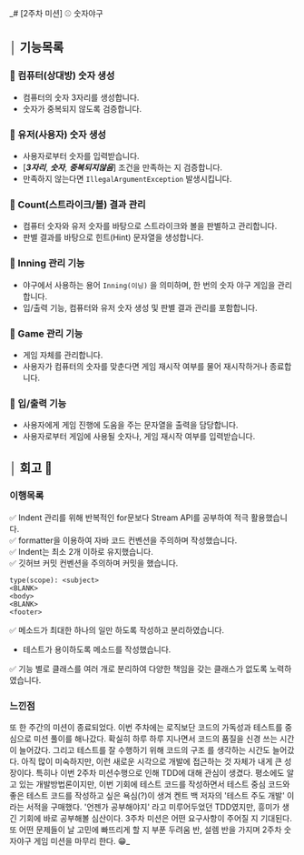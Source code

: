 _# [2주차 미션] ⚾ 숫자야구
## │ 기능목록

### 📌 컴퓨터(상대방) 숫자 생성
- 컴퓨터의 숫자 3자리를 생성합니다.
- 숫자가 중복되지 않도록 검증합니다.

### 📌 유저(사용자) 숫자 생성
- 사용자로부터 숫자를 입력받습니다.
- [***3자리***, ***숫자***, ***중복되지않음***] 조건을 만족하는 지 검증합니다.
- 만족하지 않는다면 `IllegalArgumentException` 발생시킵니다.

### 📌 Count(스트라이크/볼) 결과 관리
- 컴퓨터 숫자와 유저 숫자를 바탕으로 스트라이크와 볼을 판별하고 관리합니다.
- 판별 결과를 바탕으로 힌트(Hint) 문자열을 생성합니다.

### 📌 Inning 관리 기능
- 야구에서 사용하는 용어 `Inning(이닝)` 을 의미하며, 한 번의 숫자 야구 게임을 관리합니다.
- 입/출력 기능, 컴퓨터와 유저 숫자 생성 및 판별 결과 관리를 포함합니다.

###  📌 Game 관리 기능
- 게임 자체를 관리합니다.
- 사용자가 컴퓨터의 숫자를 맞춘다면 게임 재시작 여부를 물어 재시작하거나 종료합니다.

### 📌 입/출력 기능
- 사용자에게 게임 진행에 도움을 주는 문자열을 출력을 담당합니다.
- 사용자로부터 게임에 사용될 숫자나, 게임 재시작 여부를 입력받습니다.


## │ 회고 🚩

### 이행목록
✅ Indent 관리를 위해 반복적인 for문보다 Stream API를 공부하여 적극 활용했습니다. <br>
✅ formatter을 이용하여 자바 코드 컨벤션을 주의하며 작성했습니다. <br>
✅ Indent는 최소 2개 이하로 유지했습니다. <br>
✅ 깃허브 커밋 컨벤션을 주의하며 커밋을 했습니다. <br>
   ```
   type(scope): <subject>
   <BLANK>
   <body>
   <BLANK>
   <footer>
   ```
✅ 메소드가 최대한 하나의 일만 하도록 작성하고 분리하였습니다.
- 테스트가 용이하도록 메소드를 작성했습니다.

✅ 기능 별로 클래스를 여러 개로 분리하여 다양한 책임을 갖는 클래스가 없도록 노력하였습니다.

### 느낀점

또 한 주간의 미션이 종료되었다. 이번 주차에는 로직보단 코드의 가독성과 테스트를 중심으로 미션 풀이를 해나갔다.
확실히 하루 하루 지나면서 코드의 품질을 신경 쓰는 시간이 늘어갔다. 그리고 테스트를 잘 수행하기 위해 코드의 구조
를 생각하는 시간도 늘어갔다. 아직 많이 미숙하지만, 이런 새로운 시각으로 개발에 접근하는 것 자체가 내게 큰 성장이다.
특히나 이번 2주차 미션수행으로 인해 TDD에 대해 관심이 생겼다. 평소에도 알고 있는 개발방법론이지만, 이번 기회에
테스트 코드를 작성하면서 테스트 중심 코드와 좋은 테스트 코드를 작성하고 싶은 욕심(?)이 생겨 켄트 백 저자의 '테스트 주도 개발' 이라는 서적을
구매했다. '언젠가 공부해야지' 라고 미루어두었던 TDD였지만, 흥미가 생긴 기회에 바로 공부해볼 심산이다. 3주차 미션은 어떤 요구사항이 주어질 지 기대된다.
또 어떤 문제들이 날 고민에 빠뜨리게 할 지 부푼 두려움 반, 설렘 반을 가지며 2주차 숫자야구 게임 미션을 마무리 한다. 😁_


